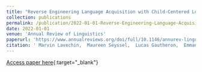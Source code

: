 ```yaml
---
title: "Reverse Engineering Language Acquisition with Child-Centered Long-Form Recordings"
collection: publications
permalink: /publication/2022-01-01-Reverse-Engineering-Language-Acquisition-with-Child-Centered-Long-Form-Recordings
date: 2022-01-01
venue: 'Annual Review of Linguistics'
paperurl: 'https://www.annualreviews.org/doi/full/10.1146/annurev-linguistics-031120-122120'
citation: ' Marvin Lavechin,  Maureen Seyssel,  Lucas Gautheron,  Emmanuel Dupoux,  Alejandrina Cristia, &quot;Reverse Engineering Language Acquisition with Child-Centered Long-Form Recordings.&quot; Annual Review of Linguistics, 2022.'
---
```

[Access paper here](https://www.annualreviews.org/doi/full/10.1146/annurev-linguistics-031120-122120){:target="_blank"}
